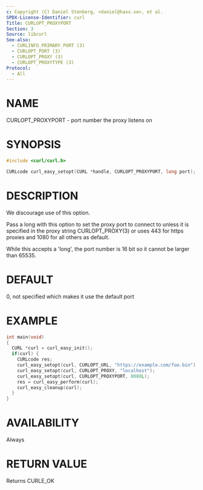 ```yaml
---
c: Copyright (C) Daniel Stenberg, <daniel@haxx.se>, et al.
SPDX-License-Identifier: curl
Title: CURLOPT_PROXYPORT
Section: 3
Source: libcurl
See-also:
  - CURLINFO_PRIMARY_PORT (3)
  - CURLOPT_PORT (3)
  - CURLOPT_PROXY (3)
  - CURLOPT_PROXYTYPE (3)
Protocol:
  - All
---
```


# NAME

CURLOPT_PROXYPORT - port number the proxy listens on

# SYNOPSIS

~~~c
#include <curl/curl.h>

CURLcode curl_easy_setopt(CURL *handle, CURLOPT_PROXYPORT, long port);
~~~

# DESCRIPTION

We discourage use of this option.

Pass a long with this option to set the proxy port to connect to unless it is
specified in the proxy string CURLOPT_PROXY(3) or uses 443 for https
proxies and 1080 for all others as default.

While this accepts a 'long', the port number is 16 bit so it cannot be larger
than 65535.

# DEFAULT

0, not specified which makes it use the default port

# EXAMPLE

~~~c
int main(void)
{
  CURL *curl = curl_easy_init();
  if(curl) {
    CURLcode res;
    curl_easy_setopt(curl, CURLOPT_URL, "https://example.com/foo.bin");
    curl_easy_setopt(curl, CURLOPT_PROXY, "localhost");
    curl_easy_setopt(curl, CURLOPT_PROXYPORT, 8080L);
    res = curl_easy_perform(curl);
    curl_easy_cleanup(curl);
  }
}
~~~

# AVAILABILITY

Always

# RETURN VALUE

Returns CURLE_OK
